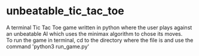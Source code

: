 # unbeatable_tic_tac_toe
A terminal Tic Tac Toe game written in python where the user plays against an unbeatable AI which uses the minimax algorithm to chose its moves. <br />
To run the game in terminal, cd to the directory where the file is and use the command 'python3 run_game.py'
